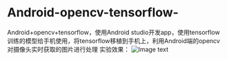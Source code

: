 # Android-opencv-tensorflow-
Android+opencv+tensorflow，使用Android studio开发app，使用tensorflow训练的模型给手机使用，将tensorflow移植到手机上，利用Android端的opencv对摄像头实时获取的图片进行处理
实验效果：
![Image text](https://github.com/xueyigehe/Android-opencv-tensorflow-/blob/master/result_img/Screenshot_20180608-172112.png) 
